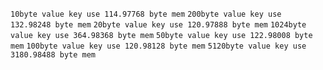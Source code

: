 `10byte value key use 114.97768 byte mem`
`200byte value key use 132.98248 byte mem`
`20byte value key use 120.97888 byte mem`
`1024byte value key use 364.98368 byte mem`
`50byte value key use 122.98008 byte mem`
`100byte value key use 120.98128 byte mem`
`5120byte value key use 3180.98488 byte mem`
